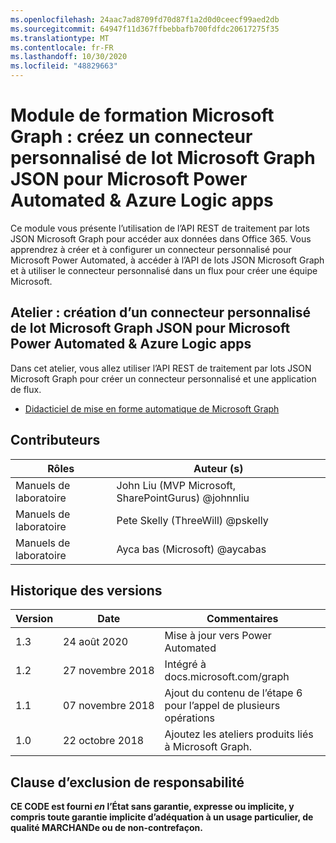 ```yaml
---
ms.openlocfilehash: 24aac7ad8709fd70d87f1a2d0d0ceecf99aed2db
ms.sourcegitcommit: 64947f11d367ffbebbafb700fdfdc20617275f35
ms.translationtype: MT
ms.contentlocale: fr-FR
ms.lasthandoff: 10/30/2020
ms.locfileid: "48829663"
---
```

# <a name="microsoft-graph-training-module---create-a-microsoft-graph-json-batch-custom-connector-for-microsoft-power-automate--azure-logic-apps"></a>Module de formation Microsoft Graph : créez un connecteur personnalisé de lot Microsoft Graph JSON pour Microsoft Power Automated & Azure Logic apps

Ce module vous présente l’utilisation de l’API REST de traitement par lots JSON Microsoft Graph pour accéder aux données dans Office 365. Vous apprendrez à créer et à configurer un connecteur personnalisé pour Microsoft Power Automated, à accéder à l’API de lots JSON Microsoft Graph et à utiliser le connecteur personnalisé dans un flux pour créer une équipe Microsoft.

## <a name="lab---create-a-microsoft-graph-json-batch-custom-connector-for-microsoft-power-automate--azure-logic-apps"></a>Atelier : création d’un connecteur personnalisé de lot Microsoft Graph JSON pour Microsoft Power Automated & Azure Logic apps

Dans cet atelier, vous allez utiliser l’API REST de traitement par lots JSON Microsoft Graph pour créer un connecteur personnalisé et une application de flux.

- [Didacticiel de mise en forme automatique de Microsoft Graph](https://docs.microsoft.com/graph/tutorials/powerautomate)

## <a name="contributors"></a>Contributeurs

| Rôles       | Auteur (s)                                            |
|-------------|------------------------------------------------------|
| Manuels de laboratoire | John Liu (MVP Microsoft, SharePointGurus) @johnnliu  |
| Manuels de laboratoire | Pete Skelly (ThreeWill) @pskelly                     |
| Manuels de laboratoire | Ayca bas (Microsoft) @aycabas                        |

## <a name="version-history"></a>Historique des versions

| Version | Date              | Commentaires                                             |
|---------|-------------------|------------------------------------------------------|
| 1.3     | 24 août 2020   | Mise à jour vers Power Automated                            |
| 1.2     | 27 novembre 2018 | Intégré à docs.microsoft.com/graph                |
| 1.1     | 07 novembre 2018 | Ajout du contenu de l’étape 6 pour l’appel de plusieurs opérations |
| 1.0     | 22 octobre 2018  | Ajoutez les ateliers produits liés à Microsoft Graph.       |

## <a name="disclaimer"></a>Clause d’exclusion de responsabilité

**CE CODE est fourni *en* l’État sans garantie, expresse ou implicite, y compris toute garantie implicite d’adéquation à un usage particulier, de qualité MARCHANDe ou de non-contrefaçon.**
